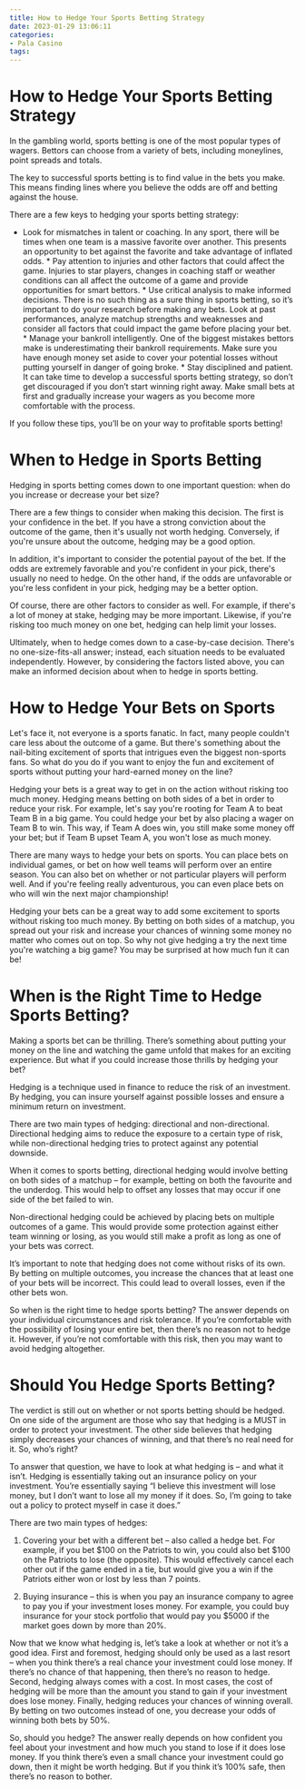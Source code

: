 ```yaml
---
title: How to Hedge Your Sports Betting Strategy
date: 2023-01-29 13:06:11
categories:
- Pala Casino
tags:
---
```



#  How to Hedge Your Sports Betting Strategy

In the gambling world, sports betting is one of the most popular types of wagers. Bettors can choose from a variety of bets, including moneylines, point spreads and totals.

The key to successful sports betting is to find value in the bets you make. This means finding lines where you believe the odds are off and betting against the house.

There are a few keys to hedging your sports betting strategy:

* Look for mismatches in talent or coaching. In any sport, there will be times when one team is a massive favorite over another. This presents an opportunity to bet against the favorite and take advantage of inflated odds. * Pay attention to injuries and other factors that could affect the game. Injuries to star players, changes in coaching staff or weather conditions can all affect the outcome of a game and provide opportunities for smart bettors. * Use critical analysis to make informed decisions. There is no such thing as a sure thing in sports betting, so it’s important to do your research before making any bets. Look at past performances, analyze matchup strengths and weaknesses and consider all factors that could impact the game before placing your bet. * Manage your bankroll intelligently. One of the biggest mistakes bettors make is underestimating their bankroll requirements. Make sure you have enough money set aside to cover your potential losses without putting yourself in danger of going broke. * Stay disciplined and patient. It can take time to develop a successful sports betting strategy, so don’t get discouraged if you don’t start winning right away. Make small bets at first and gradually increase your wagers as you become more comfortable with the process.

If you follow these tips, you’ll be on your way to profitable sports betting!

#  When to Hedge in Sports Betting

Hedging in sports betting comes down to one important question: when do you increase or decrease your bet size?

There are a few things to consider when making this decision. The first is your confidence in the bet. If you have a strong conviction about the outcome of the game, then it's usually not worth hedging. Conversely, if you're unsure about the outcome, hedging may be a good option.

In addition, it's important to consider the potential payout of the bet. If the odds are extremely favorable and you're confident in your pick, there's usually no need to hedge. On the other hand, if the odds are unfavorable or you're less confident in your pick, hedging may be a better option.

Of course, there are other factors to consider as well. For example, if there's a lot of money at stake, hedging may be more important. Likewise, if you're risking too much money on one bet, hedging can help limit your losses.

Ultimately, when to hedge comes down to a case-by-case decision. There's no one-size-fits-all answer; instead, each situation needs to be evaluated independently. However, by considering the factors listed above, you can make an informed decision about when to hedge in sports betting.

#  How to Hedge Your Bets on Sports

Let's face it, not everyone is a sports fanatic. In fact, many people couldn't care less about the outcome of a game. But there's something about the nail-biting excitement of sports that intrigues even the biggest non-sports fans. So what do you do if you want to enjoy the fun and excitement of sports without putting your hard-earned money on the line?

Hedging your bets is a great way to get in on the action without risking too much money. Hedging means betting on both sides of a bet in order to reduce your risk. For example, let's say you're rooting for Team A to beat Team B in a big game. You could hedge your bet by also placing a wager on Team B to win. This way, if Team A does win, you still make some money off your bet; but if Team B upset Team A, you won't lose as much money.

There are many ways to hedge your bets on sports. You can place bets on individual games, or bet on how well teams will perform over an entire season. You can also bet on whether or not particular players will perform well. And if you're feeling really adventurous, you can even place bets on who will win the next major championship!

Hedging your bets can be a great way to add some excitement to sports without risking too much money. By betting on both sides of a matchup, you spread out your risk and increase your chances of winning some money no matter who comes out on top. So why not give hedging a try the next time you're watching a big game? You may be surprised at how much fun it can be!

#  When is the Right Time to Hedge Sports Betting?

Making a sports bet can be thrilling. There’s something about putting your money on the line and watching the game unfold that makes for an exciting experience. But what if you could increase those thrills by hedging your bet?

Hedging is a technique used in finance to reduce the risk of an investment. By hedging, you can insure yourself against possible losses and ensure a minimum return on investment.

There are two main types of hedging: directional and non-directional. Directional hedging aims to reduce the exposure to a certain type of risk, while non-directional hedging tries to protect against any potential downside.

When it comes to sports betting, directional hedging would involve betting on both sides of a matchup – for example, betting on both the favourite and the underdog. This would help to offset any losses that may occur if one side of the bet failed to win.

Non-directional hedging could be achieved by placing bets on multiple outcomes of a game. This would provide some protection against either team winning or losing, as you would still make a profit as long as one of your bets was correct.

It’s important to note that hedging does not come without risks of its own. By betting on multiple outcomes, you increase the chances that at least one of your bets will be incorrect. This could lead to overall losses, even if the other bets won.

So when is the right time to hedge sports betting? The answer depends on your individual circumstances and risk tolerance. If you’re comfortable with the possibility of losing your entire bet, then there’s no reason not to hedge it. However, if you’re not comfortable with this risk, then you may want to avoid hedging altogether.

#  Should You Hedge Sports Betting?

The verdict is still out on whether or not sports betting should be hedged. On one side of the argument are those who say that hedging is a MUST in order to protect your investment. The other side believes that hedging simply decreases your chances of winning, and that there’s no real need for it. So, who’s right?

To answer that question, we have to look at what hedging is – and what it isn’t. Hedging is essentially taking out an insurance policy on your investment. You’re essentially saying “I believe this investment will lose money, but I don’t want to lose all my money if it does. So, I’m going to take out a policy to protect myself in case it does.”

There are two main types of hedges:

1) Covering your bet with a different bet – also called a hedge bet. For example, if you bet $100 on the Patriots to win, you could also bet $100 on the Patriots to lose (the opposite). This would effectively cancel each other out if the game ended in a tie, but would give you a win if the Patriots either won or lost by less than 7 points.

2) Buying insurance – this is when you pay an insurance company to agree to pay you if your investment loses money. For example, you could buy insurance for your stock portfolio that would pay you $5000 if the market goes down by more than 20%.

Now that we know what hedging is, let’s take a look at whether or not it’s a good idea. First and foremost, hedging should only be used as a last resort – when you think there’s a real chance your investment could lose money. If there’s no chance of that happening, then there’s no reason to hedge. Second, hedging always comes with a cost. In most cases, the cost of hedging will be more than the amount you stand to gain if your investment does lose money. Finally, hedging reduces your chances of winning overall. By betting on two outcomes instead of one, you decrease your odds of winning both bets by 50%.

So, should you hedge? The answer really depends on how confident you feel about your investment and how much you stand to lose if it does lose money. If you think there’s even a small chance your investment could go down, then it might be worth hedging. But if you think it’s 100% safe, then there’s no reason to bother.